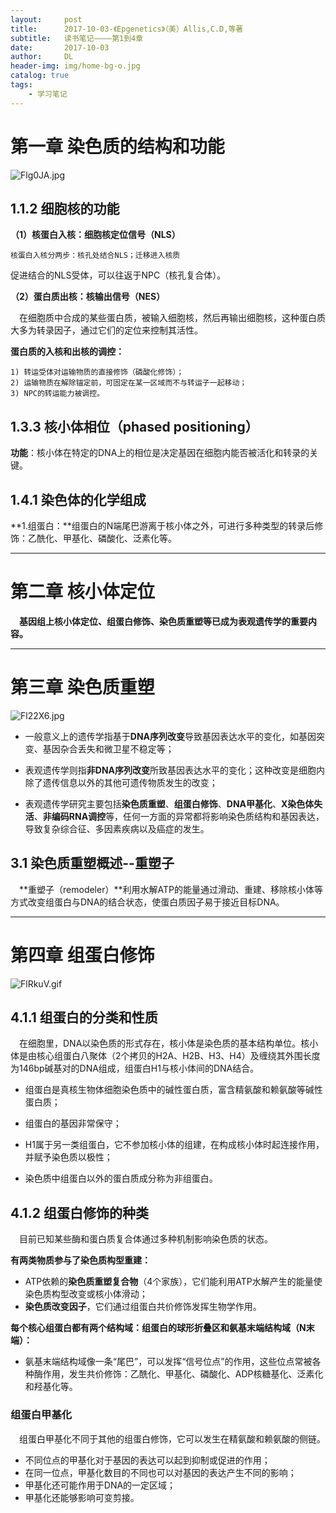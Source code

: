 ```yaml
---
layout:     post
title:      2017-10-03-《Epgenetics》（美）Allis,C.D,等著
subtitle:   读书笔记————第1到4章
date:       2017-10-03
author:     DL
header-img: img/home-bg-o.jpg
catalog: true
tags:
    - 学习笔记
---
```


# 第一章 染色质的结构和功能

![Flg0JA.jpg](https://s1.ax1x.com/2018/12/05/Flg0JA.jpg)

## 1.1.2 细胞核的功能
**（1）核蛋白入核：细胞核定位信号（NLS）**
	
	核蛋白入核分两步：核孔处结合NLS；迁移进入核质

促进结合的NLS受体，可以往返于NPC（核孔复合体）。

**（2）蛋白质出核：核输出信号（NES）**

&emsp;在细胞质中合成的某些蛋白质，被输入细胞核，然后再输出细胞核，这种蛋白质大多为转录因子，通过它们的定位来控制其活性。

**蛋白质的入核和出核的调控：**

	1) 转运受体对运输物质的直接修饰（磷酸化修饰）；
	2) 运输物质在解除锚定前，可固定在某一区域而不与转运子一起移动；
	3) NPC的转运能力被调控。

## 1.3.3 核小体相位（phased positioning）
**功能**：核小体在特定的DNA上的相位是决定基因在细胞内能否被活化和转录的关键。

## 1.4.1 染色体的化学组成
**1.组蛋白：**组蛋白的N端尾巴游离于核小体之外，可进行多种类型的转录后修饰：乙酰化、甲基化、磷酸化、泛素化等。

---

# 第二章 核小体定位

&emsp;**基因组上核小体定位、组蛋白修饰、染色质重塑等已成为表观遗传学的重要内容。**

---

# 第三章 染色质重塑

![Fl22X6.jpg](https://s1.ax1x.com/2018/12/05/Fl22X6.jpg)

- 一般意义上的遗传学指基于**DNA序列改变**导致基因表达水平的变化，如基因突变、基因杂合丢失和微卫星不稳定等；

- 表观遗传学则指**非DNA序列改变**所致基因表达水平的变化；这种改变是细胞内除了遗传信息以外的其他可遗传物质发生的改变；

- 表观遗传学研究主要包括**染色质重塑**、**组蛋白修饰**、**DNA甲基化**、**X染色体失活**、**非编码RNA调控**等，任何一方面的异常都将影响染色质结构和基因表达，导致复杂综合征、多因素疾病以及癌症的发生。

## 3.1 染色质重塑概述--重塑子
&emsp;**重塑子（remodeler）**利用水解ATP的能量通过滑动、重建、移除核小体等方式改变组蛋白与DNA的结合状态，使蛋白质因子易于接近目标DNA。

---

# 第四章 组蛋白修饰

![FlRkuV.gif](https://s1.ax1x.com/2018/12/05/FlRkuV.gif)

## 4.1.1 组蛋白的分类和性质
&emsp;在细胞里，DNA以染色质的形式存在，核小体是染色质的基本结构单位。核小体是由核心组蛋白八聚体（2个拷贝的H2A、H2B、H3、H4）及缠绕其外围长度为146bp碱基对的DNA组成，组蛋白H1与核小体间的DNA结合。

- 组蛋白是真核生物体细胞染色质中的碱性蛋白质，富含精氨酸和赖氨酸等碱性蛋白质；

- 组蛋白的基因非常保守；

- H1属于另一类组蛋白，它不参加核小体的组建，在构成核小体时起连接作用，并赋予染色质以极性；

- 染色质中组蛋白以外的蛋白质成分称为非组蛋白。

## 4.1.2 组蛋白修饰的种类
&emsp;目前已知某些酶和蛋白质复合体通过多种机制影响染色质的状态。

**有两类物质参与了染色质构型重建：**

- ATP依赖的**染色质重塑复合物**（4个家族），它们能利用ATP水解产生的能量使染色质构型改变或核小体滑动；
- **染色质改变因子**，它们通过组蛋白共价修饰发挥生物学作用。

**每个核心组蛋白都有两个结构域：组蛋白的球形折叠区和氨基末端结构域（N末端）：**

- 氨基末端结构域像一条“尾巴”，可以发挥“信号位点”的作用，这些位点常被各种酶作用，发生共价修饰：乙酰化、甲基化、磷酸化、ADP核糖基化、泛素化和羟基化等。

### 组蛋白甲基化
&emsp;组蛋白甲基化不同于其他的组蛋白修饰，它可以发生在精氨酸和赖氨酸的侧链。

- 不同位点的甲基化对于基因的表达可以起到抑制或促进的作用；
- 在同一位点，甲基化数目的不同也可以对基因的表达产生不同的影响；
- 甲基化还可能作用于DNA的一定区域；
- 甲基化还能够影响可变剪接。

